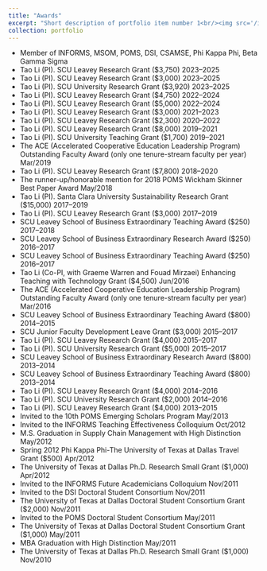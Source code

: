 ```yaml
---
title: "Awards"
excerpt: "Short description of portfolio item number 1<br/><img src='/images/500x300.png'>"
collection: portfolio
---
```


<ul>
  <li>Member of INFORMS, MSOM, POMS, DSI, CSAMSE, Phi Kappa Phi, Beta Gamma Sigma</li>
  <li>Tao Li (PI). SCU Leavey Research Grant ($3,750) 2023–2025</li>
  <li>Tao Li (PI). SCU Leavey Research Grant ($3,000) 2023–2025</li>
  <li>Tao Li (PI). SCU University Research Grant ($3,920) 2023–2025</li>
  <li>Tao Li (PI). SCU Leavey Research Grant ($4,750) 2022–2024</li>
  <li>Tao Li (PI). SCU Leavey Research Grant ($5,000) 2022–2024</li>
  <li>Tao Li (PI). SCU Leavey Research Grant ($3,000) 2021–2023</li>
  <li>Tao Li (PI). SCU Leavey Research Grant ($2,300) 2020–2022</li>
  <li>Tao Li (PI). SCU Leavey Research Grant ($8,000) 2019–2021</li>
  <li>Tao Li (PI). SCU University Teaching Grant ($1,700) 2019–2021</li>
  <li>The ACE (Accelerated Cooperative Education Leadership Program) Outstanding Faculty Award (only one tenure-stream faculty per year) Mar/2019</li>
  <li>Tao Li (PI). SCU Leavey Research Grant ($7,800) 2018–2020</li>
  <li>The runner-up/honorable mention for 2018 POMS Wickham Skinner Best Paper Award May/2018</li>
  <li>Tao Li (PI). Santa Clara University Sustainability Research Grant ($15,000) 2017–2019</li>
  <li>Tao Li (PI). SCU Leavey Research Grant ($3,000) 2017–2019</li>
  <li>SCU Leavey School of Business Extraordinary Teaching Award ($250) 2017–2018</li>
  <li>SCU Leavey School of Business Extraordinary Research Award ($250) 2016–2017</li>
  <li>SCU Leavey School of Business Extraordinary Teaching Award ($250) 2016–2017</li>
  <li>Tao Li (Co-PI, with Graeme Warren and Fouad Mirzaei) Enhancing Teaching with Technology Grant ($4,500) Jun/2016</li>
  <li>The ACE (Accelerated Cooperative Education Leadership Program) Outstanding Faculty Award (only one tenure-stream faculty per year) Mar/2016</li>
  <li>SCU Leavey School of Business Extraordinary Teaching Award ($800) 2014–2015</li>
  <li>SCU Junior Faculty Development Leave Grant ($3,000) 2015–2017</li>
  <li>Tao Li (PI). SCU Leavey Research Grant ($4,000) 2015–2017</li>
  <li>Tao Li (PI). SCU University Research Grant ($5,000) 2015–2017</li>
  <li>SCU Leavey School of Business Extraordinary Research Award ($800) 2013–2014</li>
  <li>SCU Leavey School of Business Extraordinary Teaching Award ($800) 2013–2014</li>
  <li>Tao Li (PI). SCU Leavey Research Grant ($4,000) 2014–2016</li>
  <li>Tao Li (PI). SCU University Research Grant ($2,000) 2014–2016</li>
  <li>Tao Li (PI). SCU Leavey Research Grant ($4,000) 2013–2015</li>
  <li>Invited to the 10th POMS Emerging Scholars Program May/2013</li>
  <li>Invited to the INFORMS Teaching Effectiveness Colloquium Oct/2012</li>
  <li>M.S. Graduation in Supply Chain Management with High Distinction May/2012</li>
  <li>Spring 2012 Phi Kappa Phi-The University of Texas at Dallas Travel Grant ($500) Apr/2012</li>
  <li>The University of Texas at Dallas Ph.D. Research Small Grant ($1,000) Apr/2012</li>
  <li>Invited to the INFORMS Future Academicians Colloquium Nov/2011</li>
  <li>Invited to the DSI Doctoral Student Consortium Nov/2011</li>
  <li>The University of Texas at Dallas Doctoral Student Consortium Grant ($2,000) Nov/2011</li>
  <li>Invited to the POMS Doctoral Student Consortium May/2011</li>
  <li>The University of Texas at Dallas Doctoral Student Consortium Grant ($1,000) May/2011</li>
  <li>MBA Graduation with High Distinction May/2011</li>
  <li>The University of Texas at Dallas Ph.D. Research Small Grant ($1,000) Nov/2010</li>
</ul>
